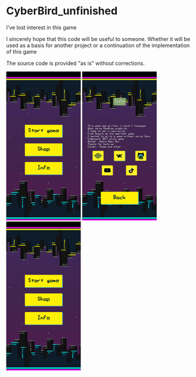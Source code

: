 # CyberBird_unfinished
I've lost interest in this game
  
I sincerely hope that this code will be useful to someone. Whether it will be used as a basis for another project or a continuation of the implementation of this game
  
  
The source code is provided "as is" without corrections.
  

<img src="https://raw.githubusercontent.com/VadimBoev/CyberBird_unfinished/main/screen1.png" data-canonical-src="https://raw.githubusercontent.com/VadimBoev/CyberBird_unfinished/main/screen1.png" width="200" height="400" />
<img src="https://raw.githubusercontent.com/VadimBoev/CyberBird_unfinished/main/screen2.png" data-canonical-src="https://raw.githubusercontent.com/VadimBoev/CyberBird_unfinished/main/screen1.png" width="200" height="400" />
<img src="https://raw.githubusercontent.com/VadimBoev/CyberBird_unfinished/main/screen1.png" data-canonical-src="https://raw.githubusercontent.com/VadimBoev/CyberBird_unfinished/main/screen1.png" width="200" height="400" />
